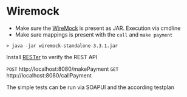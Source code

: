 # Wiremock

* Make sure the [WireMock](https://wiremock.org/) is present as JAR. Execution via cmdline
* Make sure mappings is present with the `call` and `make payment`

`> java -jar wiremock-standalone-3.3.1.jar`

Install [RESTer](https://addons.mozilla.org/de/firefox/addon/rester/) to verify the REST API

`POST` http://localhost:8080/makePayment
`GET` http://localhost:8080/callPayment

The simple tests can be run via SOAPUI and the according testplan

